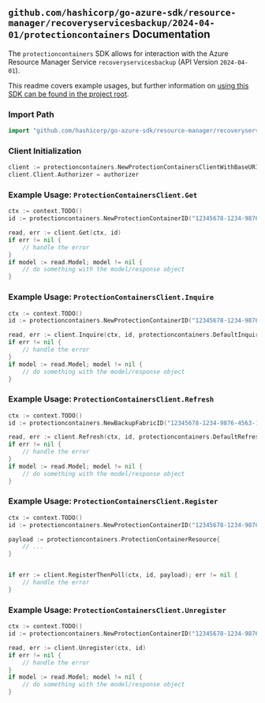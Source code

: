 
## `github.com/hashicorp/go-azure-sdk/resource-manager/recoveryservicesbackup/2024-04-01/protectioncontainers` Documentation

The `protectioncontainers` SDK allows for interaction with the Azure Resource Manager Service `recoveryservicesbackup` (API Version `2024-04-01`).

This readme covers example usages, but further information on [using this SDK can be found in the project root](https://github.com/hashicorp/go-azure-sdk/tree/main/docs).

### Import Path

```go
import "github.com/hashicorp/go-azure-sdk/resource-manager/recoveryservicesbackup/2024-04-01/protectioncontainers"
```


### Client Initialization

```go
client := protectioncontainers.NewProtectionContainersClientWithBaseURI("https://management.azure.com")
client.Client.Authorizer = authorizer
```


### Example Usage: `ProtectionContainersClient.Get`

```go
ctx := context.TODO()
id := protectioncontainers.NewProtectionContainerID("12345678-1234-9876-4563-123456789012", "example-resource-group", "vaultValue", "backupFabricValue", "protectionContainerValue")

read, err := client.Get(ctx, id)
if err != nil {
	// handle the error
}
if model := read.Model; model != nil {
	// do something with the model/response object
}
```


### Example Usage: `ProtectionContainersClient.Inquire`

```go
ctx := context.TODO()
id := protectioncontainers.NewProtectionContainerID("12345678-1234-9876-4563-123456789012", "example-resource-group", "vaultValue", "backupFabricValue", "protectionContainerValue")

read, err := client.Inquire(ctx, id, protectioncontainers.DefaultInquireOperationOptions())
if err != nil {
	// handle the error
}
if model := read.Model; model != nil {
	// do something with the model/response object
}
```


### Example Usage: `ProtectionContainersClient.Refresh`

```go
ctx := context.TODO()
id := protectioncontainers.NewBackupFabricID("12345678-1234-9876-4563-123456789012", "example-resource-group", "vaultValue", "backupFabricValue")

read, err := client.Refresh(ctx, id, protectioncontainers.DefaultRefreshOperationOptions())
if err != nil {
	// handle the error
}
if model := read.Model; model != nil {
	// do something with the model/response object
}
```


### Example Usage: `ProtectionContainersClient.Register`

```go
ctx := context.TODO()
id := protectioncontainers.NewProtectionContainerID("12345678-1234-9876-4563-123456789012", "example-resource-group", "vaultValue", "backupFabricValue", "protectionContainerValue")

payload := protectioncontainers.ProtectionContainerResource{
	// ...
}


if err := client.RegisterThenPoll(ctx, id, payload); err != nil {
	// handle the error
}
```


### Example Usage: `ProtectionContainersClient.Unregister`

```go
ctx := context.TODO()
id := protectioncontainers.NewProtectionContainerID("12345678-1234-9876-4563-123456789012", "example-resource-group", "vaultValue", "backupFabricValue", "protectionContainerValue")

read, err := client.Unregister(ctx, id)
if err != nil {
	// handle the error
}
if model := read.Model; model != nil {
	// do something with the model/response object
}
```
